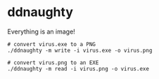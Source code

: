 # ddnaughty

Everything is an image!

```
# convert virus.exe to a PNG
./ddnaughty -m write -i virus.exe -o virus.png

# convert virus.png to an EXE
./ddnaughty -m read -i virus.png -o virus.exe
```
